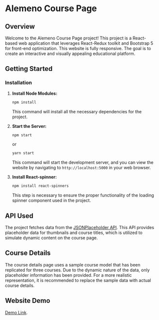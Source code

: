 # Alemeno Course Page

## Overview

Welcome to the Alemeno Course Page project! This project is a React-based web application that leverages React-Redux toolkit and Bootstrap 5 for front-end optimization. This website is fully responsive. The goal is to create an interactive and visually appealing educational platform.

## Getting Started

### Installation

1. **Install Node Modules:**

    ```bash
    npm install
    ```

    This command will install all the necessary dependencies for the project.

2. **Start the Server:**

    ```bash
    npm start
    ```

    or

    ```bash
    yarn start
    ```

    This command will start the development server, and you can view the website by navigating to `http://localhost:5000` in your web browser.

3. **Install React-spinner:**

    ```bash
    npm install react-spinners
    ```

    This step is necessary to ensure the proper functionality of the loading spinner component used in the project.

## API Used

The project fetches data from the [JSONPlaceholder API](https://jsonplaceholder.typicode.com/photos). This API provides placeholder data for thumbnails and course titles, which is utilized to simulate dynamic content on the course page.

## Course Details

The course details page uses a sample course model that has been replicated for three courses. Due to the dynamic nature of the data, only placeholder information has been provided. For a more realistic representation, it is recommended to replace the sample data with actual course details.

## Website Demo

[Demo Link](https://www.loom.com/share/2d7e323329ed432cb5f7c0db2b31f119?sid=d68cd6db-dee8-4cb4-8300-f0a6fb2f144d).


